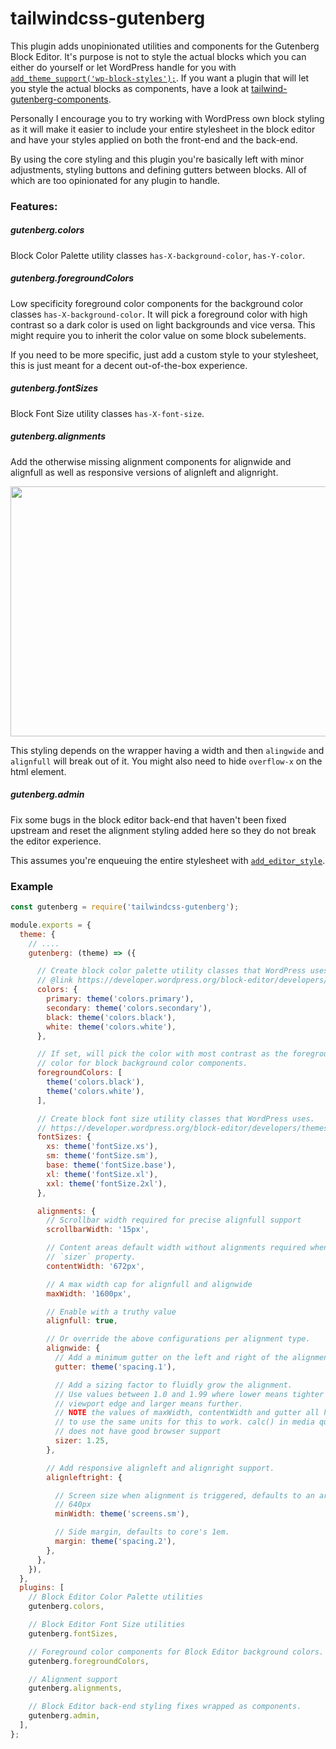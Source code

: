 # tailwindcss-gutenberg

This plugin adds unopinionated utilities and components for the Gutenberg Block Editor. It's purpose is not to style the actual blocks which you can either do yourself or let WordPress handle for you with [`add_theme_support('wp-block-styles');`](https://developer.wordpress.org/block-editor/developers/themes/theme-support/#default-block-styles). If you want a plugin that will let you style the actual blocks as components, have a look at [tailwind-gutenberg-components](https://github.com/kellymears/tailwind-gutenberg-components).

Personally I encourage you to try working with WordPress own block styling as it will make it easier to include your entire stylesheet in the block editor and have your styles applied on both the front-end and the back-end.

By using the core styling and this plugin you're basically left with minor adjustments, styling buttons and defining gutters between blocks. All of which are too opinionated for any plugin to handle.

### Features:

##### gutenberg.colors

Block Color Palette utility classes `has-X-background-color`, `has-Y-color`.

##### gutenberg.foregroundColors

Low specificity foreground color components for the background color classes `has-X-background-color`. It will pick a foreground color with high contrast so a dark color is used on light backgrounds and vice versa. This might require you to inherit the color value on some block subelements.

If you need to be more specific, just add a custom style to your stylesheet, this is just meant for a decent out-of-the-box experience.

##### gutenberg.fontSizes

Block Font Size utility classes `has-X-font-size`.

##### gutenberg.alignments

Add the otherwise missing alignment components for alignwide and alignfull as well as responsive versions of alignleft and alignright.

<img src="https://i.imgur.com/xwCnjVz.gif" width="640" height="400">

This styling depends on the wrapper having a width and then `alingwide` and `alignfull` will break out of it. You might also need to hide `overflow-x` on the html element.

##### gutenberg.admin

Fix some bugs in the block editor back-end that haven't been fixed upstream and reset the alignment styling added here so they do not break the editor experience.

This assumes you're enqueuing the entire stylesheet with [`add_editor_style`](https://developer.wordpress.org/block-editor/developers/themes/theme-support/#enqueuing-the-editor-style).

### Example

```js
const gutenberg = require('tailwindcss-gutenberg');

module.exports = {
  theme: {
    // ....
    gutenberg: (theme) => ({

      // Create block color palette utility classes that WordPress uses.
      // @link https://developer.wordpress.org/block-editor/developers/themes/theme-support/#block-color-palettes
      colors: {
        primary: theme('colors.primary'),
        secondary: theme('colors.secondary'),
        black: theme('colors.black'),
        white: theme('colors.white'),
      },

      // If set, will pick the color with most contrast as the foreground text
      // color for block background color components.
      foregroundColors: [
        theme('colors.black'),
        theme('colors.white'),
      ],

      // Create block font size utility classes that WordPress uses.
      // https://developer.wordpress.org/block-editor/developers/themes/theme-support/#block-font-sizes
      fontSizes: {
        xs: theme('fontSize.xs'),
        sm: theme('fontSize.sm'),
        base: theme('fontSize.base'),
        xl: theme('fontSize.xl'),
        xxl: theme('fontSize.2xl'),
      },

      alignments: {
        // Scrollbar width required for precise alignfull support
        scrollbarWidth: '15px',

        // Content areas default width without alignments required when using
        // `sizer` property.
        contentWidth: '672px',

        // A max width cap for alignfull and alignwide
        maxWidth: '1600px',

        // Enable with a truthy value
        alignfull: true,

        // Or override the above configurations per alignment type.
        alignwide: {
          // Add a minimum gutter on the left and right of the alignment
          gutter: theme('spacing.1'),

          // Add a sizing factor to fluidly grow the alignment.
          // Use values between 1.0 and 1.99 where lower means tighter to
          // viewport edge and larger means further.
          // NOTE the values of maxWidth, contentWidth and gutter all have
          // to use the same units for this to work. calc() in media queries
          // does not have good browser support
          sizer: 1.25,
        },

        // Add responsive alignleft and alignright support.
        alignleftright: {

          // Screen size when alignment is triggered, defaults to an arbitrary
          // 640px
          minWidth: theme('screens.sm'),

          // Side margin, defaults to core's 1em.
          margin: theme('spacing.2'),
        },
      },
    }),
  },
  plugins: [
    // Block Editor Color Palette utilities
    gutenberg.colors,

    // Block Editor Font Size utilities
    gutenberg.fontSizes,

    // Foreground color components for Block Editor background colors.
    gutenberg.foregroundColors,

    // Alignment support
    gutenberg.alignments,

    // Block Editor back-end styling fixes wrapped as components.
    gutenberg.admin,
  ],
};
```
